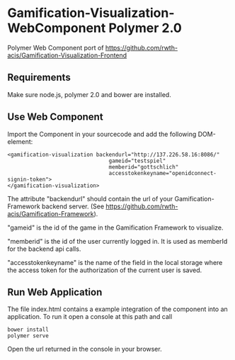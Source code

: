 Gamification-Visualization-WebComponent Polymer 2.0
================================

Polymer Web Component port of https://github.com/rwth-acis/Gamification-Visualization-Frontend

Requirements
----------
Make sure node.js, polymer 2.0 and bower are installed.

Use Web Component
----------
Import the Component in your sourcecode and add the following DOM-element:
```
<gamification-visualization backendurl="http://137.226.58.16:8086/"
                                gameid="testspiel"
                                memberid="gottschlich"
                                accesstokenkeyname="openidconnect-signin-token">
</gamification-visualization>
```

The attribute "backendurl" should contain the url of your Gamification-Framework backend server.
(See https://github.com/rwth-acis/Gamification-Framework).

"gameid" is the id of the game in the Gamification Framework to visualize.

"memberid" is the id of the user currently logged in. It is used as memberId for the backend api calls.

"accesstokenkeyname" is the name of the field in the local storage where the access token for the authorization of the current user is saved.

Run Web Application
----------
The file index.html contains a example integration of the component into an application. To run it open a console at this path and call
```
bower install
polymer serve
```
Open the url returned in the console in your browser.
